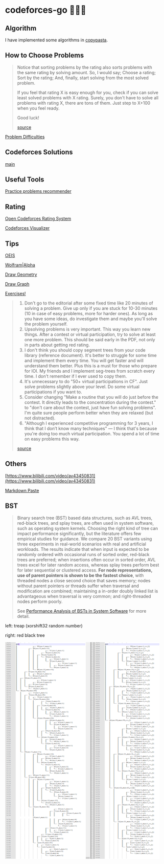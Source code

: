 # codeforces-go 💭💡🎈

## Algorithm

I have implemented some algorithms in [copypasta](./copypasta).

## How to Choose Problems

> Notice that sorting problems by the rating also sorts problems with the same rating by solving amount. 
> So, I would say; Choose a rating; Sort by the rating; And, finally, start solving from the most solved problem.
>
> If you feel that rating X is easy enough for you, check if you can solve least solved problems with X rating. 
> Surely, you don't have to solve all problems with rating X, there are tons of them. Just step to X+100 when you feel ready.
>
> Good luck!
>
> [source](https://codeforces.com/blog/entry/65406?#comment-494043)

[Problem Difficulties](https://codeforces.ml/blog/entry/62865)

## Codeforces Solutions

[main](./main)

## Useful Tools

[Practice problems recommender](https://recommender.codedrills.io/)

## Rating

[Open Codeforces Rating System](https://codeforces.com/blog/entry/20762)

[Codeforces Visualizer](https://cfviz.netlify.com/virtual-rating-change.html)

## Tips

[OEIS](https://oeis.org/)

[Wolfram|Alpha](https://www.wolframalpha.com/)

[Draw Geometry](https://csacademy.com/app/geometry_widget/)

[Draw Graph](https://csacademy.com/app/graph_editor/)

[Exercises!](https://musclewiki.org/)

> 1. Don't go to the editorial after some fixed time like 20 minutes of solving a problem. Give up only if you are stuck for 10-30 minutes (10 in case of easy problems, more for harder ones). As long as you have some ideas, do investigate them and maybe you'll solve the problem yourself.
> 2. Upsolving problems is very important. This way you learn new things. After a contest or virtual participation, try to solve at least one more problem. This should be said early in the PDF, not only in parts about getting red rating.
> 3. I don't think you should copy segment trees from your code library (reference document). It's better to struggle for some time and implement them every time. You will get faster and will understand them better. Plus this is a must for those who prepare for IOI. My friends and I implement seg-trees from scratch every time. I don't remember if I ever used to copy them.
> 4. It's unnecessary to do "50+ virtual participations in CF". Just solve problems slightly above your level. Do some virtual participations if you want to.
> 5. Consider changing "Make a routine that you will do just before the contest. It directly leads to the concentration during the contest." to "don't care about the contest, just have fun solving problems". I'm quite sure people perform better when they are relaxed (but not distracted).
> 6. "Although I experienced competitive programming for 3 years, I think that I don’t know many techniques" — I think that's because you're doing too much virtual participation. You spend a lot of time on easy problems this way.
>
> [source](https://codeforces.com/blog/entry/66909?#comment-517968)

## Others

[https://www.bilibili.com/video/av43450831](https://www.bilibili.com/video/av43450831)

[Markdown Paste](http://md.aclickall.com/)

## BST

> Binary search tree (BST) based data structures, such as AVL trees, red-black trees, and splay trees, are often used in system software, such as operating system kernels. 
> Choosing the right kind of tree can impact performance significantly, but the literature offers few empirical studies for guidance. 
> We compare 20 BST variants using three experiments in real-world scenarios with real and artificial workloads. 
> The results indicate that when input is expected to be randomly ordered with occasional runs of sorted order, red-black trees are preferred; 
> when insertions often occur in sorted order, AVL trees excel for later random access, whereas splay trees perform best for later sequential or clustered access. 
> **For node representations, use of parent pointers is shown to be the fastest choice**, with threaded nodes a close second choice that saves memory; nodes without parent pointers or threads suffer when traversal and modification are combined; maintaining a in-order doubly linked list is advantageous when traversal is very common; and right-threaded nodes perform poorly.
>
> See [Performance Analysis of BSTs in System Software](misc/Performance%20Analysis%20of%20BSTs%20in%20System%20Software.pdf) for more detail.

left: treap (xorshift32 random number)

right: red black tree

![](misc/bst.png)
